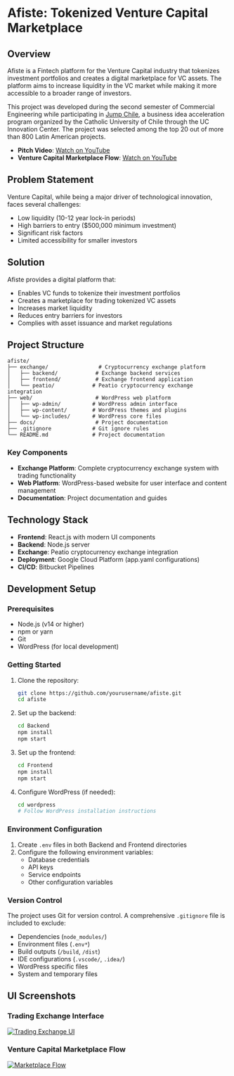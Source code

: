 # Afiste: Tokenized Venture Capital Marketplace

## Overview
Afiste is a Fintech platform for the Venture Capital industry that tokenizes investment portfolios and creates a digital marketplace for VC assets. The platform aims to increase liquidity in the VC market while making it more accessible to a broader range of investors.

This project was developed during the second semester of Commercial Engineering while participating in [Jump Chile](https://jumpchile.com/), a business idea acceleration program organized by the Catholic University of Chile through the UC Innovation Center. The project was selected among the top 20 out of more than 800 Latin American projects.

- **Pitch Video**: [Watch on YouTube](https://youtu.be/_oshvfDnEXo)
- **Venture Capital Marketplace Flow**: [Watch on YouTube](https://youtu.be/fx_i9NkrB8g)

## Problem Statement
Venture Capital, while being a major driver of technological innovation, faces several challenges:
- Low liquidity (10-12 year lock-in periods)
- High barriers to entry ($500,000 minimum investment)
- Significant risk factors
- Limited accessibility for smaller investors

## Solution
Afiste provides a digital platform that:
- Enables VC funds to tokenize their investment portfolios
- Creates a marketplace for trading tokenized VC assets
- Increases market liquidity
- Reduces entry barriers for investors
- Complies with asset issuance and market regulations

## Project Structure
```
afiste/
├── exchange/                # Cryptocurrency exchange platform
│   ├── backend/            # Exchange backend services
│   ├── frontend/           # Exchange frontend application
│   └── peatio/            # Peatio cryptocurrency exchange integration
├── web/                    # WordPress web platform
│   ├── wp-admin/          # WordPress admin interface
│   ├── wp-content/        # WordPress themes and plugins
│   └── wp-includes/       # WordPress core files
├── docs/                   # Project documentation
├── .gitignore             # Git ignore rules
└── README.md              # Project documentation
```

### Key Components
- **Exchange Platform**: Complete cryptocurrency exchange system with trading functionality
- **Web Platform**: WordPress-based website for user interface and content management
- **Documentation**: Project documentation and guides

## Technology Stack
- **Frontend**: React.js with modern UI components
- **Backend**: Node.js server
- **Exchange**: Peatio cryptocurrency exchange integration
- **Deployment**: Google Cloud Platform (app.yaml configurations)
- **CI/CD**: Bitbucket Pipelines

## Development Setup

### Prerequisites
- Node.js (v14 or higher)
- npm or yarn
- Git
- WordPress (for local development)

### Getting Started
1. Clone the repository:
   ```bash
   git clone https://github.com/yourusername/afiste.git
   cd afiste
   ```

2. Set up the backend:
   ```bash
   cd Backend
   npm install
   npm start
   ```

3. Set up the frontend:
   ```bash
   cd Frontend
   npm install
   npm start
   ```

4. Configure WordPress (if needed):
   ```bash
   cd wordpress
   # Follow WordPress installation instructions
   ```

### Environment Configuration
1. Create `.env` files in both Backend and Frontend directories
2. Configure the following environment variables:
   - Database credentials
   - API keys
   - Service endpoints
   - Other configuration variables

### Version Control
The project uses Git for version control. A comprehensive `.gitignore` file is included to exclude:
- Dependencies (`node_modules/`)
- Environment files (`.env*`)
- Build outputs (`/build`, `/dist`)
- IDE configurations (`.vscode/`, `.idea/`)
- WordPress specific files
- System and temporary files

## UI Screenshots
### Trading Exchange Interface
[![Trading Exchange UI](https://github-production-user-asset-6210df.s3.amazonaws.com/52969662/282203775-735cbafd-0789-427c-8d73-7a7a8d4f6def.png)](https://youtu.be/fx_i9NkrB8g)

### Venture Capital Marketplace Flow
[![Marketplace Flow](https://github-production-user-asset-6210df.s3.amazonaws.com/52969662/280883110-b43b429f-7c4e-4836-9ce3-a0e36ca90ceb.png)](https://youtu.be/fx_i9NkrB8g)

